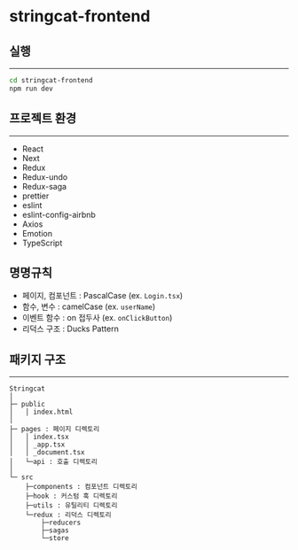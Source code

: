# stringcat-frontend

## 실행

---

```bash
cd stringcat-frontend
npm run dev
```

## 프로젝트 환경

---

- React
- Next
- Redux
- Redux-undo
- Redux-saga
- prettier
- eslint
- eslint-config-airbnb
- Axios
- Emotion
- TypeScript

## 명명규칙

- 페이지, 컴포넌트 : PascalCase (ex. `Login.tsx`)
- 함수, 변수 : camelCase (ex. `userName`)
- 이벤트 함수 : on 접두사 (ex. `onClickButton`)
- 리덕스 구조 : Ducks Pattern

## 패키지 구조

---

```
Stringcat
│
├─ public
│   │ index.html
│
├─ pages : 페이지 디렉토리
│   │ index.tsx
│   │ _app.tsx
│   │ _document.tsx
│   └─api : 호출 디렉토리
│
└─ src
    ├─components : 컴포넌트 디렉토리
    ├─hook : 커스텀 훅 디렉토리
    ├─utils : 유틸리티 디렉토리
    └─redux : 리덕스 디렉토리
        ├─reducers
        ├─sagas
        └─store
```
